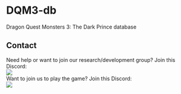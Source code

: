 # DQM3-db
Dragon Quest Monsters 3: The Dark Prince database

## Contact
Need help or want to join our research/development group? Join this Discord:  
[<img src="https://canary.discordapp.com/api/guilds/826479009206108188/widget.png?style=banner2">](https://discord.gg/5NsYYuvm7D)  
Want to join us to play the game? Join this Discord:  
[<img src="https://canary.discordapp.com/api/guilds/549214833858576395/widget.png?style=banner2">](https://discord.gg/2gkybyu)  
